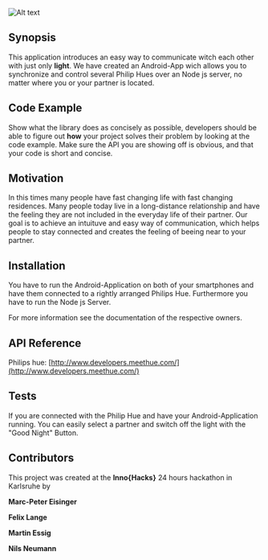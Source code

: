![Alt text](http://fs5.directupload.net/images/160612/fe9g7swu.png "#Talk Light")
## Synopsis

This application introduces an easy way to communicate witch each other with just only **light**. We have created an Android-App wich allows you to synchronize and control several Philip Hues over an Node js server, no matter where you or your partner is located. 

## Code Example

Show what the library does as concisely as possible, developers should be able to figure out **how** your project solves their problem by looking at the code example. Make sure the API you are showing off is obvious, and that your code is short and concise.

## Motivation

In this times many people have fast changing life with fast changing residences. Many people today live in a long-distance relationship and have the feeling they are not included in the everyday life of their partner. Our goal is to achieve an intuituve and easy way of communication, which helps people to stay connected and creates the feeling of beeing near to your partner.

## Installation

You have to run the Android-Application on both of your smartphones and have them connected to a rightly arranged Philips Hue. 
Furthermore you have to run the Node js Server.

For more information see the documentation of the respective owners.

## API Reference

Philips hue: [http://www.developers.meethue.com/](http://www.developers.meethue.com/)

## Tests

If you are connected with the Philip Hue and have your Android-Application running. You can easily select a partner and switch off the light with the "Good Night" Button.

## Contributors

This project was created at the **Inno{Hacks}** 24 hours hackathon in Karlsruhe by

**Marc-Peter Eisinger**

**Felix Lange**

**Martin Essig**

**Nils Neumann**
